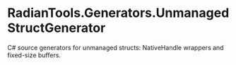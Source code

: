 # RadianTools.Generators.UnmanagedStructGenerator
C# source generators for unmanaged structs: NativeHandle wrappers and fixed-size buffers.
